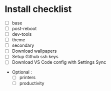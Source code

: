 # Install checklist

- [ ] base
- [ ] post-reboot
- [ ] dev-tools
- [ ] theme
- [ ] secondary
- [ ] Download wallpapers
- [ ] Setup Github ssh keys
- [ ] Download VS Code config with Settings Sync
- Optional :
  - [ ] printers
  - [ ] productivity
